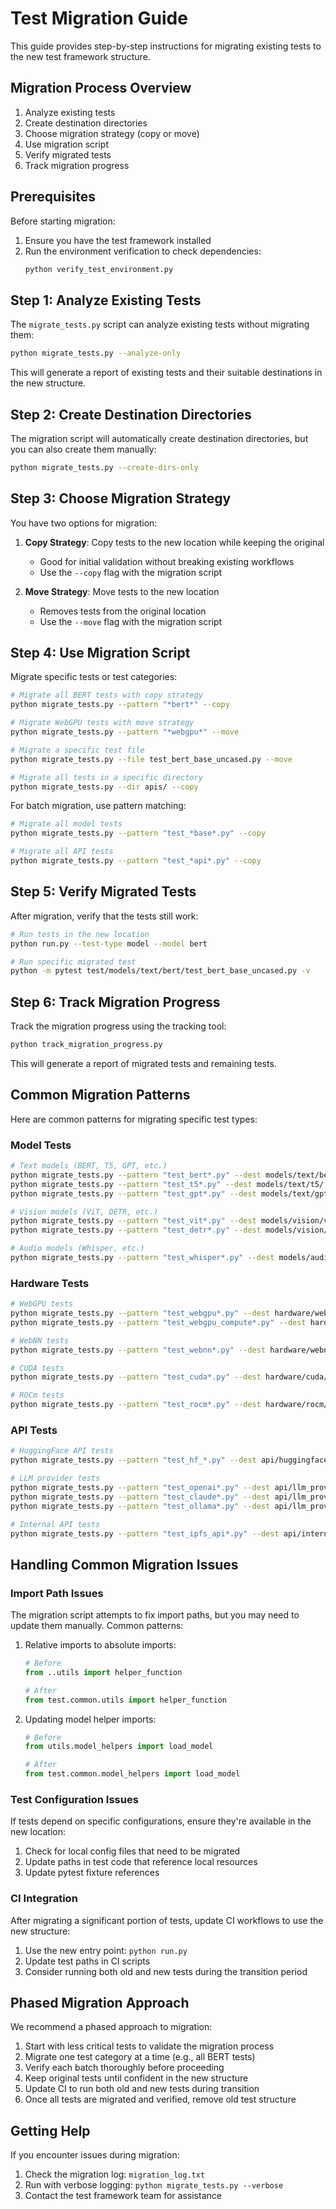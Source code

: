 # Test Migration Guide

This guide provides step-by-step instructions for migrating existing tests to the new test framework structure.

## Migration Process Overview

1. Analyze existing tests
2. Create destination directories
3. Choose migration strategy (copy or move)
4. Use migration script 
5. Verify migrated tests
6. Track migration progress

## Prerequisites

Before starting migration:

1. Ensure you have the test framework installed
2. Run the environment verification to check dependencies:
   ```bash
   python verify_test_environment.py
   ```

## Step 1: Analyze Existing Tests

The `migrate_tests.py` script can analyze existing tests without migrating them:

```bash
python migrate_tests.py --analyze-only
```

This will generate a report of existing tests and their suitable destinations in the new structure.

## Step 2: Create Destination Directories

The migration script will automatically create destination directories, but you can also create them manually:

```bash
python migrate_tests.py --create-dirs-only
```

## Step 3: Choose Migration Strategy

You have two options for migration:

1. **Copy Strategy**: Copy tests to the new location while keeping the original
   * Good for initial validation without breaking existing workflows
   * Use the `--copy` flag with the migration script

2. **Move Strategy**: Move tests to the new location
   * Removes tests from the original location
   * Use the `--move` flag with the migration script

## Step 4: Use Migration Script

Migrate specific tests or test categories:

```bash
# Migrate all BERT tests with copy strategy
python migrate_tests.py --pattern "*bert*" --copy

# Migrate WebGPU tests with move strategy
python migrate_tests.py --pattern "*webgpu*" --move

# Migrate a specific test file
python migrate_tests.py --file test_bert_base_uncased.py --move

# Migrate all tests in a specific directory
python migrate_tests.py --dir apis/ --copy
```

For batch migration, use pattern matching:

```bash
# Migrate all model tests
python migrate_tests.py --pattern "test_*base*.py" --copy

# Migrate all API tests
python migrate_tests.py --pattern "test_*api*.py" --copy
```

## Step 5: Verify Migrated Tests

After migration, verify that the tests still work:

```bash
# Run tests in the new location
python run.py --test-type model --model bert

# Run specific migrated test
python -m pytest test/models/text/bert/test_bert_base_uncased.py -v
```

## Step 6: Track Migration Progress

Track the migration progress using the tracking tool:

```bash
python track_migration_progress.py
```

This will generate a report of migrated tests and remaining tests.

## Common Migration Patterns

Here are common patterns for migrating specific test types:

### Model Tests

```bash
# Text models (BERT, T5, GPT, etc.)
python migrate_tests.py --pattern "test_bert*.py" --dest models/text/bert/
python migrate_tests.py --pattern "test_t5*.py" --dest models/text/t5/
python migrate_tests.py --pattern "test_gpt*.py" --dest models/text/gpt/

# Vision models (ViT, DETR, etc.)
python migrate_tests.py --pattern "test_vit*.py" --dest models/vision/vit/
python migrate_tests.py --pattern "test_detr*.py" --dest models/vision/detr/

# Audio models (Whisper, etc.)
python migrate_tests.py --pattern "test_whisper*.py" --dest models/audio/whisper/
```

### Hardware Tests

```bash
# WebGPU tests
python migrate_tests.py --pattern "test_webgpu*.py" --dest hardware/webgpu/
python migrate_tests.py --pattern "test_webgpu_compute*.py" --dest hardware/webgpu/compute_shaders/

# WebNN tests
python migrate_tests.py --pattern "test_webnn*.py" --dest hardware/webnn/

# CUDA tests
python migrate_tests.py --pattern "test_cuda*.py" --dest hardware/cuda/

# ROCm tests
python migrate_tests.py --pattern "test_rocm*.py" --dest hardware/rocm/
```

### API Tests

```bash
# HuggingFace API tests
python migrate_tests.py --pattern "test_hf_*.py" --dest api/huggingface/

# LLM provider tests
python migrate_tests.py --pattern "test_openai*.py" --dest api/llm_providers/
python migrate_tests.py --pattern "test_claude*.py" --dest api/llm_providers/
python migrate_tests.py --pattern "test_ollama*.py" --dest api/llm_providers/

# Internal API tests
python migrate_tests.py --pattern "test_ipfs_api*.py" --dest api/internal/
```

## Handling Common Migration Issues

### Import Path Issues

The migration script attempts to fix import paths, but you may need to update them manually. Common patterns:

1. Relative imports to absolute imports:
   ```python
   # Before
   from ..utils import helper_function
   
   # After
   from test.common.utils import helper_function
   ```

2. Updating model helper imports:
   ```python
   # Before
   from utils.model_helpers import load_model
   
   # After
   from test.common.model_helpers import load_model
   ```

### Test Configuration Issues

If tests depend on specific configurations, ensure they're available in the new location:

1. Check for local config files that need to be migrated
2. Update paths in test code that reference local resources
3. Update pytest fixture references

### CI Integration

After migrating a significant portion of tests, update CI workflows to use the new structure:

1. Use the new entry point: `python run.py`
2. Update test paths in CI scripts
3. Consider running both old and new tests during the transition period

## Phased Migration Approach

We recommend a phased approach to migration:

1. Start with less critical tests to validate the migration process
2. Migrate one test category at a time (e.g., all BERT tests)
3. Verify each batch thoroughly before proceeding
4. Keep original tests until confident in the new structure
5. Update CI to run both old and new tests during transition
6. Once all tests are migrated and verified, remove old test structure

## Getting Help

If you encounter issues during migration:

1. Check the migration log: `migration_log.txt`
2. Run with verbose logging: `python migrate_tests.py --verbose`
3. Contact the test framework team for assistance